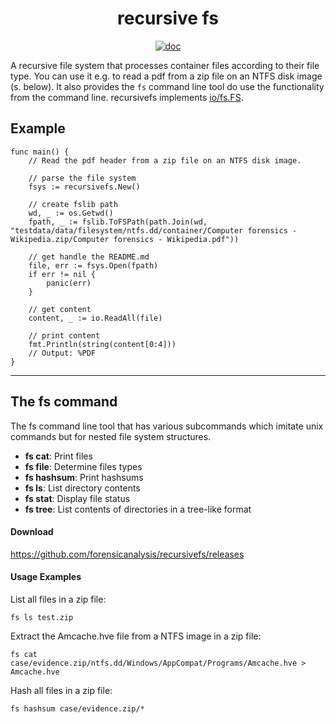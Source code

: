 <h1 align="center">recursive fs</h1>

<p  align="center">
 <a href="https://godocs.io/github.com/forensicanalysis/recursivefs"><img src="https://godocs.io/github.com/forensicanalysis/recursivefs?status.svg" alt="doc" /></a>
</p>

A recursive file system that processes container files according to their file type. 
You can use it e.g. to read a pdf from a zip file on an NTFS disk image (s. below). 
It also provides the `fs` command line tool do use the functionality from the command line.
recursivefs implements [io/fs.FS](https://tip.golang.org/pkg/io/fs).


## Example

``` golang
func main() {
	// Read the pdf header from a zip file on an NTFS disk image.

	// parse the file system
	fsys := recursivefs.New()

	// create fslib path
	wd, _ := os.Getwd()
	fpath, _ := fslib.ToFSPath(path.Join(wd, "testdata/data/filesystem/ntfs.dd/container/Computer forensics - Wikipedia.zip/Computer forensics - Wikipedia.pdf"))

	// get handle the README.md
	file, err := fsys.Open(fpath)
	if err != nil {
		panic(err)
	}

	// get content
	content, _ := io.ReadAll(file)

	// print content
	fmt.Println(string(content[0:4]))
	// Output: %PDF
}
```

---

## The fs command

The fs command line tool that has various subcommands which imitate unix commands
but for nested file system structures.

- **fs cat**: Print files
- **fs file**: Determine files types
- **fs hashsum**: Print hashsums
- **fs ls**: List directory contents
- **fs stat**: Display file status
- **fs tree**: List contents of directories in a tree-like format


#### Download

https://github.com/forensicanalysis/recursivefs/releases

#### Usage Examples

List all files in a zip file:
```
fs ls test.zip
```

Extract the Amcache.hve file from a NTFS image in a zip file:

```
fs cat case/evidence.zip/ntfs.dd/Windows/AppCompat/Programs/Amcache.hve > Amcache.hve
```

Hash all files in a zip file:
```
fs hashsum case/evidence.zip/*
```

